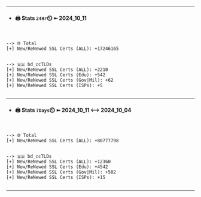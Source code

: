 

---
- #### 🖨️ **Stats** `24Hr`⏲️ ➼ 2024_10_11
```console


--> 🌐 Total
[+] New/ReNewed SSL Certs (ALL): +17246165


--> 🇧🇩 bd_ccTLDs
[+] New/ReNewed SSL Certs (ALL): +2210
[+] New/ReNewed SSL Certs (Edu): +542
[+] New/ReNewed SSL Certs (Gov|Mil): +62
[+] New/ReNewed SSL Certs (ISPs): +5


```

---
- #### 🖨️ **Stats** `7Days`⏲️ ➼ 2024_10_11 <--> 2024_10_04
```console


--> 🌐 Total
[+] New/ReNewed SSL Certs (ALL): +80777798


--> 🇧🇩 bd_ccTLDs
[+] New/ReNewed SSL Certs (ALL): +12360
[+] New/ReNewed SSL Certs (Edu): +4542
[+] New/ReNewed SSL Certs (Gov|Mil): +502
[+] New/ReNewed SSL Certs (ISPs): +15


```

---

